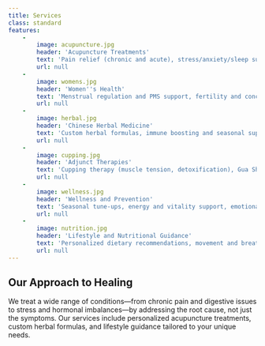 ```yaml
---
title: Services
class: standard
features:
    -
        image: acupuncture.jpg
        header: 'Acupuncture Treatments'
        text: 'Pain relief (chronic and acute), stress/anxiety/sleep support, headache and migraine treatment, digestive issues (IBS, bloating, nausea), immune system support'
        url: null
    -
        image: womens.jpg
        header: 'Women''s Health'
        text: 'Menstrual regulation and PMS support, fertility and conception support, pregnancy and postpartum care, perimenopause and menopause balance'
        url: null
    -
        image: herbal.jpg
        header: 'Chinese Herbal Medicine'
        text: 'Custom herbal formulas, immune boosting and seasonal support, internal organ balance (e.g., liver, spleen, kidney)'
        url: null
    -
        image: cupping.jpg
        header: 'Adjunct Therapies'
        text: 'Cupping therapy (muscle tension, detoxification), Gua Sha (myofascial release, lymph movement), moxibustion (warming and tonifying cold patterns), Tui Na (Chinese medical massage)'
        url: null
    -
        image: wellness.jpg
        header: 'Wellness and Prevention'
        text: 'Seasonal tune-ups, energy and vitality support, emotional well-being and mental clarity, support during life transitions'
        url: null
    -
        image: nutrition.jpg
        header: 'Lifestyle and Nutritional Guidance'
        text: 'Personalized dietary recommendations, movement and breathing practices, stress relief techniques, sleep and energy support, seasonal wellness tips'
        url: null
---
```


## Our Approach to Healing
We treat a wide range of conditions—from chronic pain and digestive issues to stress and hormonal imbalances—by addressing the root cause, not just the symptoms. Our services include personalized acupuncture treatments, custom herbal formulas, and lifestyle guidance tailored to your unique needs.